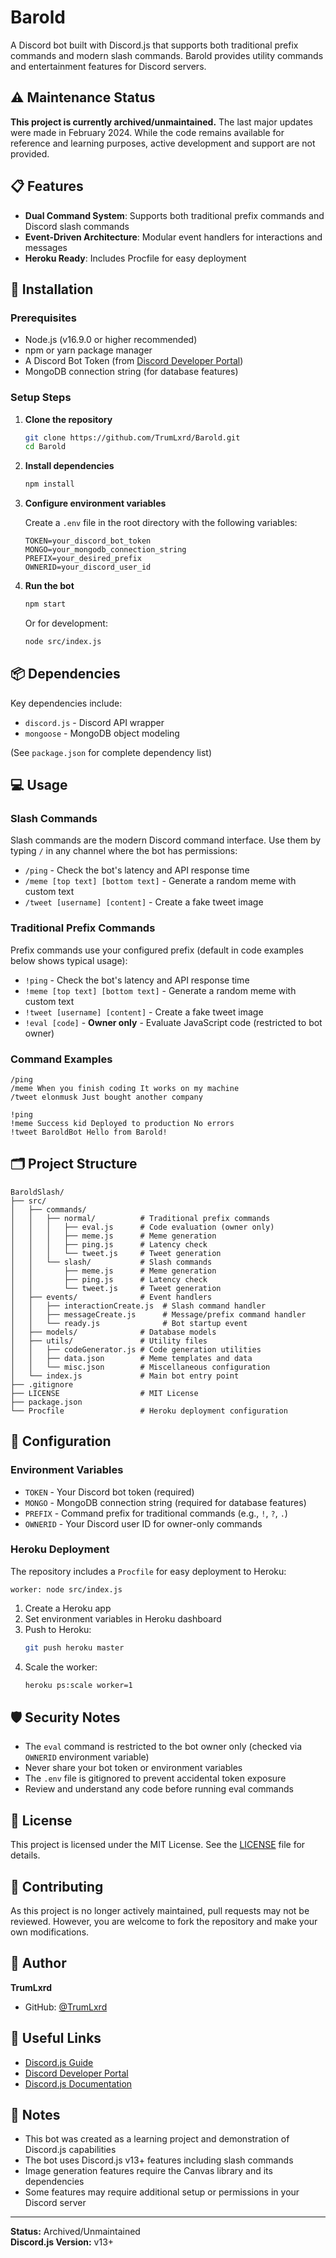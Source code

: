 # Barold

A Discord bot built with Discord.js that supports both traditional prefix commands and modern slash commands. Barold provides utility commands and entertainment features for Discord servers.

## ⚠️ Maintenance Status

**This project is currently archived/unmaintained.** The last major updates were made in February 2024. While the code remains available for reference and learning purposes, active development and support are not provided.

## 📋 Features

- **Dual Command System**: Supports both traditional prefix commands and Discord slash commands
- **Event-Driven Architecture**: Modular event handlers for interactions and messages
- **Heroku Ready**: Includes Procfile for easy deployment

## 🚀 Installation

### Prerequisites

- Node.js (v16.9.0 or higher recommended)
- npm or yarn package manager
- A Discord Bot Token (from [Discord Developer Portal](https://discord.com/developers/applications))
- MongoDB connection string (for database features)

### Setup Steps

1. **Clone the repository**
   ```bash
   git clone https://github.com/TrumLxrd/Barold.git
   cd Barold
   ```

2. **Install dependencies**
   ```bash
   npm install
   ```

3. **Configure environment variables**
   
   Create a `.env` file in the root directory with the following variables:
   ```env
   TOKEN=your_discord_bot_token
   MONGO=your_mongodb_connection_string
   PREFIX=your_desired_prefix
   OWNERID=your_discord_user_id
   ```

4. **Run the bot**
   ```bash
   npm start
   ```
   
   Or for development:
   ```bash
   node src/index.js
   ```

## 📦 Dependencies

Key dependencies include:
- `discord.js` - Discord API wrapper
- `mongoose` - MongoDB object modeling

(See `package.json` for complete dependency list)

## 💻 Usage

### Slash Commands

Slash commands are the modern Discord command interface. Use them by typing `/` in any channel where the bot has permissions:

- `/ping` - Check the bot's latency and API response time
- `/meme [top text] [bottom text]` - Generate a random meme with custom text
- `/tweet [username] [content]` - Create a fake tweet image

### Traditional Prefix Commands

Prefix commands use your configured prefix (default in code examples below shows typical usage):

- `!ping` - Check the bot's latency and API response time
- `!meme [top text] [bottom text]` - Generate a random meme with custom text
- `!tweet [username] [content]` - Create a fake tweet image
- `!eval [code]` - **Owner only** - Evaluate JavaScript code (restricted to bot owner)

### Command Examples

```
/ping
/meme When you finish coding It works on my machine
/tweet elonmusk Just bought another company

!ping
!meme Success kid Deployed to production No errors
!tweet BaroldBot Hello from Barold!
```

## 🗂️ Project Structure

```
BaroldSlash/
├── src/
│   ├── commands/
│   │   ├── normal/          # Traditional prefix commands
│   │   │   ├── eval.js      # Code evaluation (owner only)
│   │   │   ├── meme.js      # Meme generation
│   │   │   ├── ping.js      # Latency check
│   │   │   └── tweet.js     # Tweet generation
│   │   └── slash/           # Slash commands
│   │       ├── meme.js      # Meme generation
│   │       ├── ping.js      # Latency check
│   │       └── tweet.js     # Tweet generation
│   ├── events/              # Event handlers
│   │   ├── interactionCreate.js  # Slash command handler
│   │   ├── messageCreate.js      # Message/prefix command handler
│   │   └── ready.js              # Bot startup event
│   ├── models/              # Database models
│   ├── utils/               # Utility files
│   │   ├── codeGenerator.js # Code generation utilities
│   │   ├── data.json        # Meme templates and data
│   │   └── misc.json        # Miscellaneous configuration
│   └── index.js             # Main bot entry point
├── .gitignore
├── LICENSE                  # MIT License
├── package.json
└── Procfile                 # Heroku deployment configuration
```

## 🔧 Configuration

### Environment Variables

- `TOKEN` - Your Discord bot token (required)
- `MONGO` - MongoDB connection string (required for database features)
- `PREFIX` - Command prefix for traditional commands (e.g., `!`, `?`, `.`)
- `OWNERID` - Your Discord user ID for owner-only commands

### Heroku Deployment

The repository includes a `Procfile` for easy deployment to Heroku:

```
worker: node src/index.js
```

1. Create a Heroku app
2. Set environment variables in Heroku dashboard
3. Push to Heroku:
   ```bash
   git push heroku master
   ```
4. Scale the worker:
   ```bash
   heroku ps:scale worker=1
   ```

## 🛡️ Security Notes

- The `eval` command is restricted to the bot owner only (checked via `OWNERID` environment variable)
- Never share your bot token or environment variables
- The `.env` file is gitignored to prevent accidental token exposure
- Review and understand any code before running eval commands

## 📄 License

This project is licensed under the MIT License. See the [LICENSE](LICENSE) file for details.

## 🤝 Contributing

As this project is no longer actively maintained, pull requests may not be reviewed. However, you are welcome to fork the repository and make your own modifications.

## 👤 Author

**TrumLxrd**
- GitHub: [@TrumLxrd](https://github.com/TrumLxrd)

## 🔗 Useful Links

- [Discord.js Guide](https://discordjs.guide/)
- [Discord Developer Portal](https://discord.com/developers/applications)
- [Discord.js Documentation](https://discord.js.org/)

## 📌 Notes

- This bot was created as a learning project and demonstration of Discord.js capabilities
- The bot uses Discord.js v13+ features including slash commands
- Image generation features require the Canvas library and its dependencies
- Some features may require additional setup or permissions in your Discord server

---

**Status:** Archived/Unmaintained  
**Discord.js Version:** v13+
